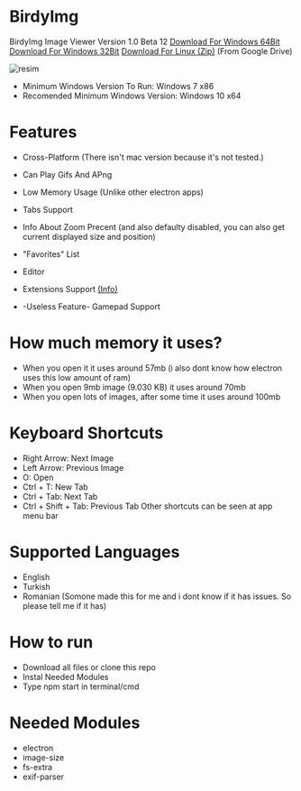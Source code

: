 # BirdyImg
BirdyImg Image Viewer Version 1.0 Beta 12  <a href="https://drive.google.com/u/0/uc?id=1AtW-nxYYaj_jhO8vNVua_cGOdqlJBbUo&export=download">Download For Windows 64Bit</a> <a href="https://drive.google.com/uc?export=download&id=11KEGL1mm7Y3AGrSwQiFOECoolPVaHr8r">Download For Windows 32Bit</a> <a href="https://drive.google.com/uc?export=download&id=19CG_p8secNYt2dVz1P7IyOWHhJAMwUWQ">Download For Linux (Zip)</a> (From Google Drive)

<!--![resim](https://user-images.githubusercontent.com/103432992/185777954-95c9db41-91af-4e6e-9b0a-f45470d2a6b3.png)-->
<!--![resim](https://user-images.githubusercontent.com/103432992/189284081-a4f9760f-bf57-4d0a-84a6-61e0dc0afc3c.png)-->
<!--![resim](https://user-images.githubusercontent.com/103432992/191976124-35317092-48ff-444f-96a2-64742d67c5f2.png)-->
<!--![resim](https://user-images.githubusercontent.com/103432992/193451899-e83bcb69-9b57-4415-a4fb-f9d0b9c2473d.png)-->
<!--![resim](https://user-images.githubusercontent.com/103432992/206913916-d70259c0-89c5-4525-8bcf-b4f8f35124d4.png)-->
<!--![resim](https://user-images.githubusercontent.com/103432992/211883173-d38f2090-34b3-41cc-a2a1-590c0b67e70e.png)-->
<!--![Ekran Görüntüsü (62)](https://user-images.githubusercontent.com/103432992/212546809-527674ec-ebf3-4715-a124-c00b14ab7754.png)-->
![resim](https://user-images.githubusercontent.com/103432992/215317788-60f0f050-ada2-4c9c-8ea8-4b74680cc036.png)

* Minimum Windows Version To Run: Windows 7 x86
* Recomended Minimum Windows Version: Windows 10 x64

# Features
* Cross-Platform (There isn't mac version because it's not tested.)

* Can Play Gifs And APng

* Low Memory Usage (Unlike other electron apps)

* Tabs Support

* Info About Zoom Precent (and also defaulty disabled, you can also get current displayed size and position)

* "Favorites" List

* Editor

* Extensions Support <a href="https://github.com/HAKANKOKCU/BirdyImg/blob/main/extensions.md">(Info)</a>

* -Useless Feature- Gamepad Support

# How much memory it uses?
* When you open it it uses around 57mb (i also dont know how electron uses this low amount of ram)
* When you open 9mb image (9.030 KB) it uses around 70mb
* When you open lots of images, after some time it uses around 100mb

# Keyboard Shortcuts
* Right Arrow: Next Image
* Left Arrow: Previous Image
* O: Open
* Ctrl + T: New Tab
* Ctrl + Tab: Next Tab
* Ctrl + Shift + Tab: Previous Tab
Other shortcuts can be seen at app menu bar

# Supported Languages
* English
* Turkish
* Romanian (Somone made this for me and i dont know if it has issues. So please tell me if it has)

# How to run
* Download all files or clone this repo
* Instal Needed Modules
* Type npm start in terminal/cmd

# Needed Modules
* electron
* image-size
* fs-extra
* exif-parser
